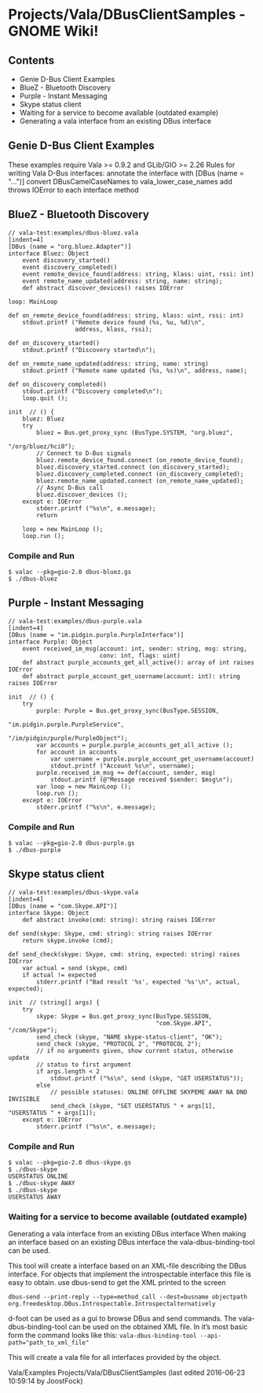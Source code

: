# Projects/Vala/DBusClientSamples - GNOME Wiki!

## Contents
- Genie D-Bus Client Examples
- BlueZ - Bluetooth Discovery
- Purple - Instant Messaging
- Skype status client
- Waiting for a service to become available (outdated example)
- Generating a vala interface from an existing DBus interface 


## Genie D-Bus Client Examples
These examples require Vala >= 0.9.2 and GLib/GIO >= 2.26 Rules for writing Vala
D-Bus interfaces: annotate the interface with [DBus (name = "...")] convert
DBusCamelCaseNames to vala_lower_case_names add throws IOError to each interface
method


## BlueZ - Bluetooth Discovery

```genie
// vala-test:examples/dbus-bluez.vala
[indent=4]
[DBus (name = "org.bluez.Adapter")]
interface Bluez: Object
    event discovery_started()
    event discovery_completed()
    event remote_device_found(address: string, klass: uint, rssi: int)
    event remote_name_updated(address: string, name: string);
    def abstract discover_devices() raises IOError

loop: MainLoop

def on_remote_device_found(address: string, klass: uint, rssi: int)
    stdout.printf ("Remote device found (%s, %u, %d)\n",
                   address, klass, rssi);

def on_discovery_started()
    stdout.printf ("Discovery started\n");

def on_remote_name_updated(address: string, name: string)
    stdout.printf ("Remote name updated (%s, %s)\n", address, name);

def on_discovery_completed()
    stdout.printf ("Discovery completed\n");
    loop.quit ();

init  // () {
    bluez: Bluez
    try
        bluez = Bus.get_proxy_sync (BusType.SYSTEM, "org.bluez",
                                                          "/org/bluez/hci0");
        // Connect to D-Bus signals
        bluez.remote_device_found.connect (on_remote_device_found);
        bluez.discovery_started.connect (on_discovery_started);
        bluez.discovery_completed.connect (on_discovery_completed);
        bluez.remote_name_updated.connect (on_remote_name_updated);
        // Async D-Bus call
        bluez.discover_devices ();
    except e: IOError
        stderr.printf ("%s\n", e.message);
        return

    loop = new MainLoop ();
    loop.run ();
```

### Compile and Run

```shell
$ valac --pkg=gio-2.0 dbus-bluez.gs
$ ./dbus-bluez
```


## Purple - Instant Messaging

```genie
// vala-test:examples/dbus-purple.vala
[indent=4]
[DBus (name = "im.pidgin.purple.PurpleInterface")]
interface Purple: Object
    event received_im_msg(account: int, sender: string, msg: string,
                          conv: int, flags: uint)
    def abstract purple_accounts_get_all_active(): array of int raises IOError
    def abstract purple_account_get_username(account: int): string raises IOError

init  // () {
    try
        purple: Purple = Bus.get_proxy_sync(BusType.SESSION,
                                            "im.pidgin.purple.PurpleService",
                                            "/im/pidgin/purple/PurpleObject");
        var accounts = purple.purple_accounts_get_all_active ();
        for account in accounts
            var username = purple.purple_account_get_username(account)
            stdout.printf ("Account %s\n", username);
        purple.received_im_msg += def(account, sender, msg)
            stdout.printf (@"Message received $sender: $msg\n");
        var loop = new MainLoop ();
        loop.run ();
    except e: IOError
        stderr.printf ("%s\n", e.message);
```

### Compile and Run

```shell
$ valac --pkg=gio-2.0 dbus-purple.gs
$ ./dbus-purple
```


## Skype status client

```genie
// vala-test:examples/dbus-skype.vala
[indent=4]
[DBus (name = "com.Skype.API")]
interface Skype: Object
    def abstract invoke(cmd: string): string raises IOError

def send(skype: Skype, cmd: string): string raises IOError
    return skype.invoke (cmd);

def send_check(skype: Skype, cmd: string, expected: string) raises IOError
    var actual = send (skype, cmd)
    if actual != expected
        stderr.printf ("Bad result '%s', expected '%s'\n", actual, expected);

init  // (string[] args) {
    try
        skype: Skype = Bus.get_proxy_sync(BusType.SESSION,
                                          "com.Skype.API", "/com/Skype");
        send_check (skype, "NAME skype-status-client", "OK");
        send_check (skype, "PROTOCOL 2", "PROTOCOL 2");
        // if no arguments given, show current status, otherwise update
        // status to first argument
        if args.length < 2
            stdout.printf ("%s\n", send (skype, "GET USERSTATUS"));
        else
            // possible statuses: ONLINE OFFLINE SKYPEME AWAY NA DND INVISIBLE
            send_check (skype, "SET USERSTATUS " + args[1], "USERSTATUS " + args[1]);
    except e: IOError
        stderr.printf ("%s\n", e.message);
```

### Compile and Run

```shell
$ valac --pkg=gio-2.0 dbus-skype.gs
$ ./dbus-skype
USERSTATUS ONLINE
$ ./dbus-skype AWAY
$ ./dbus-skype
USERSTATUS AWAY
```


### Waiting for a service to become available (outdated example)
Generating a vala interface from an existing DBus interface
When making an interface based on an existing DBus interface the
vala-dbus-binding-tool can be used.

This tool will create a interface based on an XML-file describing the DBus
interface. For objects that implement the introspectable interface this file is
easy to obtain.  use dbus-send to get the XML printed to the screen

```
dbus-send --print-reply --type=method_call --dest=busname objectpath
org.freedesktop.DBus.Introspectable.Introspectalternatively
```

d-foot can be used as a gui to browse DBus and send commands. The
vala-dbus-binding-tool can be used on the obtained XML file. In it’s most basic
form the command looks like this:
`vala-dbus-binding-tool --api-path="path_to_xml_file"`

This will create a vala file for all interfaces provided by the object.

Vala/Examples Projects/Vala/DBusClientSamples
    (last edited 2016-06-23 10:59:14 by JoostFock)

